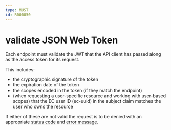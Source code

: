 ```yaml
---
type: MUST
id: R000050
---
```


# validate JSON Web Token

Each endpoint must validate the JWT that the API client has passed along as the access token for its request.

This includes:

- the cryptographic signature of the token
- the expiration date of the token
- the scopes encoded in the token (if they match the endpoint)
- (when requesting a user-specific resource and working with user-based scopes) that the EC user ID (ec-uuid) in the subject claim matches the user who owns the resource

If either of these are not valid the request is to be denied with an appropriate [status code](../../010_HTTP/030_Status-codes/index.md) and [error message](../../040_Errors/010_Error-handling/index.md).
